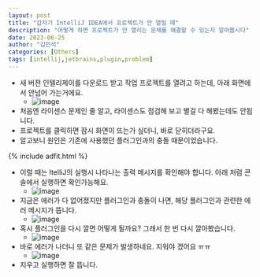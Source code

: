 ```yaml
---
layout: post
title: "갑자기 IntelliJ IDEA에서 프로젝트가 안 열릴 때"
description: "어떻게 하면 프로젝트가 안 열리는 문제를 해결할 수 있는지 알아봅시다"
date: 2023-06-25
author: "김민석"
categories: [Others]
tags: [intellij,jetbrains,plugin,problem]
---
```

- 새 버젼 인텔리제이를 다운로드 받고 작업 프로젝트를 열려고 하는데, 아래 화면에서 안넘어 가는거에요.
  - ![image](https://reddol18.github.io/dev5min/images/20230625/image.png)
- 처음엔 라이센스 문제인 줄 알고, 라이센스도 점검해 보고 별걸 다 해봤는데도 안됩니다.
- 프로젝트를 클릭하면 잠시 화면이 뜨는가 싶더니, 바로 닫히더라구요.
- 알고보니 원인은 기존에 사용했던 플러그인과의 충돌 때문이었습니다.
  
{% include adfit.html %}

- 이럴 때는 ItelliJ의 실행시 나타나는 출력 메시지를 확인해야 합니다. 아래 처럼 콘솔에서 실행하면 확인가능해요.
  - ![image](https://reddol18.github.io/dev5min/images/20230625/image-1.png)
- 지금은 에러가 다 없어졌지만 플러그인과 충돌이 나면, 해당 플러그인과 관련한 에러 메시지가 뜹니다.
  - ![image](https://reddol18.github.io/dev5min/images/20230625/image-2.png)
- 혹시 플러그인을 다시 깔면 어떻게 될까요? 그래서 한 번 다시 깔아봤습니다.
  - ![image](https://reddol18.github.io/dev5min/images/20230625/image-3.png)
- 바로 에러가 나더니 또 같은 문제가 발생하네요. 지워야 겠어요 ㅠㅠ
  - ![image](https://reddol18.github.io/dev5min/images/20230625/image-4.png)  
- 지우고 실행하면 잘 뜹니다.  